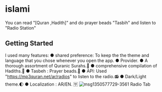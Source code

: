 # islami

You can read "[Quran ,Hadith]" and do prayer beads "Tasbih" and listen to "Radio Station"

## Getting Started

I used many features:
● shared preference: To keep the the theme and language that you chose whenever you open the app.
● Provider.
● A thorough assortment of Quranic Surahs.📖
● comprehensive compilation of Hadiths.📜
● Tasbeh : Prayer beads.📿
● API: Used "https://mp3quran.net/ar/radios" to listen to the radio.📻 
● Dark/Light theme.🌓
● Localization : AR/EN. 🈂
![msg1350577729-3561](https://github.com/salmahossam094/islami/assets/90824795/bfce88a5-b01e-42da-882c-f9cf4955cd5d)
Radio Tab
